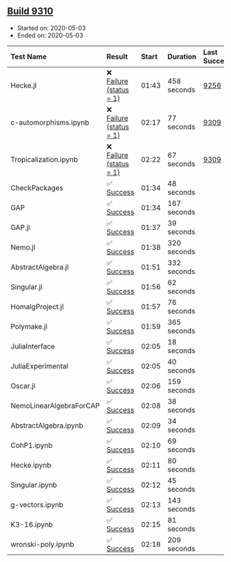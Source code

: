 ## [Build 9310](https://oscarci.mathematik.uni-kl.de/job/oscar/9310/)

* Started on: 2020-05-03
* Ended on: 2020-05-03

| Test Name    | Result | Start | Duration | Last Success | First Failure |
|:-------------|:-------|:------|:---------|:-------------|:--------------|
| Hecke.jl | ❌ [Failure (status = 1)](https://oscarci.mathematik.uni-kl.de/job/oscar/9310/artifact/logs/build-9310/Hecke.jl.log) | 01:43 | 458 seconds | [9256](https://oscarci.mathematik.uni-kl.de/job/oscar/9256/) | [9257](https://oscarci.mathematik.uni-kl.de/job/oscar/9257/) |
| c-automorphisms.ipynb | ❌ [Failure (status = 1)](https://oscarci.mathematik.uni-kl.de/job/oscar/9310/artifact/logs/build-9310/c-automorphisms.ipynb.log) | 02:17 | 77 seconds | [9309](https://oscarci.mathematik.uni-kl.de/job/oscar/9309/) | [9310](https://oscarci.mathematik.uni-kl.de/job/oscar/9310/) |
| Tropicalization.ipynb | ❌ [Failure (status = 1)](https://oscarci.mathematik.uni-kl.de/job/oscar/9310/artifact/logs/build-9310/Tropicalization.ipynb.log) | 02:22 | 67 seconds | [9309](https://oscarci.mathematik.uni-kl.de/job/oscar/9309/) | [9310](https://oscarci.mathematik.uni-kl.de/job/oscar/9310/) |
| CheckPackages | ✅ [Success](https://oscarci.mathematik.uni-kl.de/job/oscar/9310/artifact/logs/build-9310/CheckPackages.log) | 01:34 | 48 seconds |  |  |
| GAP | ✅ [Success](https://oscarci.mathematik.uni-kl.de/job/oscar/9310/artifact/logs/build-9310/GAP.log) | 01:34 | 167 seconds |  |  |
| GAP.jl | ✅ [Success](https://oscarci.mathematik.uni-kl.de/job/oscar/9310/artifact/logs/build-9310/GAP.jl.log) | 01:37 | 39 seconds |  |  |
| Nemo.jl | ✅ [Success](https://oscarci.mathematik.uni-kl.de/job/oscar/9310/artifact/logs/build-9310/Nemo.jl.log) | 01:38 | 320 seconds |  |  |
| AbstractAlgebra.jl | ✅ [Success](https://oscarci.mathematik.uni-kl.de/job/oscar/9310/artifact/logs/build-9310/AbstractAlgebra.jl.log) | 01:51 | 332 seconds |  |  |
| Singular.jl | ✅ [Success](https://oscarci.mathematik.uni-kl.de/job/oscar/9310/artifact/logs/build-9310/Singular.jl.log) | 01:56 | 62 seconds |  |  |
| HomalgProject.jl | ✅ [Success](https://oscarci.mathematik.uni-kl.de/job/oscar/9310/artifact/logs/build-9310/HomalgProject.jl.log) | 01:57 | 76 seconds |  |  |
| Polymake.jl | ✅ [Success](https://oscarci.mathematik.uni-kl.de/job/oscar/9310/artifact/logs/build-9310/Polymake.jl.log) | 01:59 | 365 seconds |  |  |
| JuliaInterface | ✅ [Success](https://oscarci.mathematik.uni-kl.de/job/oscar/9310/artifact/logs/build-9310/JuliaInterface.log) | 02:05 | 18 seconds |  |  |
| JuliaExperimental | ✅ [Success](https://oscarci.mathematik.uni-kl.de/job/oscar/9310/artifact/logs/build-9310/JuliaExperimental.log) | 02:05 | 40 seconds |  |  |
| Oscar.jl | ✅ [Success](https://oscarci.mathematik.uni-kl.de/job/oscar/9310/artifact/logs/build-9310/Oscar.jl.log) | 02:06 | 159 seconds |  |  |
| NemoLinearAlgebraForCAP | ✅ [Success](https://oscarci.mathematik.uni-kl.de/job/oscar/9310/artifact/logs/build-9310/NemoLinearAlgebraForCAP.log) | 02:08 | 38 seconds |  |  |
| AbstractAlgebra.ipynb | ✅ [Success](https://oscarci.mathematik.uni-kl.de/job/oscar/9310/artifact/logs/build-9310/AbstractAlgebra.ipynb.log) | 02:09 | 34 seconds |  |  |
| CohP1.ipynb | ✅ [Success](https://oscarci.mathematik.uni-kl.de/job/oscar/9310/artifact/logs/build-9310/CohP1.ipynb.log) | 02:10 | 69 seconds |  |  |
| Hecke.ipynb | ✅ [Success](https://oscarci.mathematik.uni-kl.de/job/oscar/9310/artifact/logs/build-9310/Hecke.ipynb.log) | 02:11 | 80 seconds |  |  |
| Singular.ipynb | ✅ [Success](https://oscarci.mathematik.uni-kl.de/job/oscar/9310/artifact/logs/build-9310/Singular.ipynb.log) | 02:12 | 45 seconds |  |  |
| g-vectors.ipynb | ✅ [Success](https://oscarci.mathematik.uni-kl.de/job/oscar/9310/artifact/logs/build-9310/g-vectors.ipynb.log) | 02:13 | 143 seconds |  |  |
| K3-16.ipynb | ✅ [Success](https://oscarci.mathematik.uni-kl.de/job/oscar/9310/artifact/logs/build-9310/K3-16.ipynb.log) | 02:15 | 81 seconds |  |  |
| wronski-poly.ipynb | ✅ [Success](https://oscarci.mathematik.uni-kl.de/job/oscar/9310/artifact/logs/build-9310/wronski-poly.ipynb.log) | 02:18 | 209 seconds |  |  |
